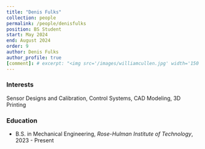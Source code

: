 ```yaml
---
title: "Denis Fulks"
collection: people
permalink: /people/denisfulks
position: BS Student
start: May 2024
end: August 2024
order: 9
author: Denis Fulks
author_profile: true
[comment]: # excerpt: "<img src='/images/williamcullen.jpg' width='150' height='auto'>"
---
```

### Interests
Sensor Designs and Calibration, Control Systems, CAD Modeling, 3D Printing

### Education
* B.S. in Mechanical Engineering, *Rose-Hulman Institute of Technology*, 2023 - Present
